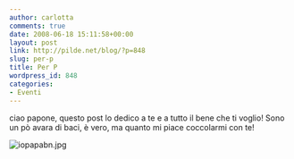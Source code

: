 ```yaml
---
author: carlotta
comments: true
date: 2008-06-18 15:11:58+00:00
layout: post
link: http://pilde.net/blog/?p=848
slug: per-p
title: Per P
wordpress_id: 848
categories:
- Eventi
---
```


ciao papone,
questo post lo dedico a te e a tutto il bene che ti voglio!
Sono un pò avara di baci, è vero, ma quanto mi piace coccolarmi con te!

![iopapabn.jpg](http://pilde.net/blog/wp-content/uploads/2008/06/iopapabn.jpg)
